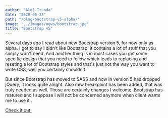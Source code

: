 ```yaml
---
author: "Aleš Trunda"
date: "2020-06-25"
path: "/blog/bootstrap-v5-alpha/"
image: "../images/news/bootstrap.jpg"
title: "Bootstrap v5"
---
```


Several days ago I read about new Bootstrap version 5, for now only as alpha. I got to say I didn't like Bootstrap, it contains a lot of stuff that you simply won't need. And another thing is in most cases you get some specific design that you need to follow which leads to replacing and reseting a lot of Bootstrap styles and that's just not the way you want to write CSS, well you certainly shouldn't.

But since Bootstrap has moved to SASS and now in version 5 has dropped jQuery, it looks quite alright. Also new breakpoint has been added, that was truly needed as well. Those are certainly changes I welcome. Bootstrap has matured and I suppose I will not be concerned anymore when client wants me to use it .

[Check it out.](https://v5.getbootstrap.com/)
